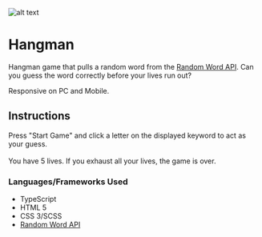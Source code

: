 ﻿![alt text](./assets/images/readme\_head.png)

# Hangman 

Hangman game that pulls a random word from the [Random Word API](http://random-word-api.herokuapp.com/home). 
Can you guess the word correctly before your lives run out? 

Responsive on PC and Mobile. 

## Instructions

Press "Start Game" and click a letter on the displayed keyword to act as your guess.<br>  
You have 5 lives. If you exhaust all your lives, the game is over. 


### Languages/Frameworks Used

* TypeScript
* HTML 5
* CSS 3/SCSS
* [Random Word API](http://random-word-api.herokuapp.com/home)
